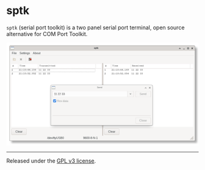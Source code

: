 # sptk

`sptk` (serial port toolkit) is a two panel serial port terminal, open source 
alternative for COM Port Toolkit.

![](data/sptk.png)

***

Released under the [GPL v3 license](LICENSE).
